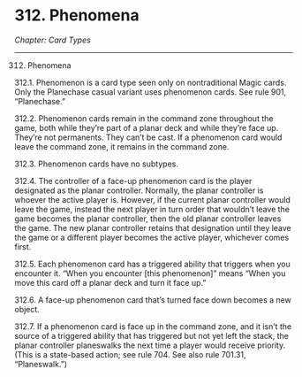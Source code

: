 # 312. Phenomena

*Chapter: Card Types*

---

312. Phenomena



312.1. Phenomenon is a card type seen only on nontraditional Magic cards. Only the Planechase casual variant uses phenomenon cards. See rule 901, “Planechase.”



312.2. Phenomenon cards remain in the command zone throughout the game, both while they’re part of a planar deck and while they’re face up. They’re not permanents. They can’t be cast. If a phenomenon card would leave the command zone, it remains in the command zone.



312.3. Phenomenon cards have no subtypes.



312.4. The controller of a face-up phenomenon card is the player designated as the planar controller. Normally, the planar controller is whoever the active player is. However, if the current planar controller would leave the game, instead the next player in turn order that wouldn’t leave the game becomes the planar controller, then the old planar controller leaves the game. The new planar controller retains that designation until they leave the game or a different player becomes the active player, whichever comes first.



312.5. Each phenomenon card has a triggered ability that triggers when you encounter it. “When you encounter [this phenomenon]” means “When you move this card off a planar deck and turn it face up.”



312.6. A face-up phenomenon card that’s turned face down becomes a new object.



312.7. If a phenomenon card is face up in the command zone, and it isn’t the source of a triggered ability that has triggered but not yet left the stack, the planar controller planeswalks the next time a player would receive priority. (This is a state-based action; see rule 704. See also rule 701.31, “Planeswalk.”)



